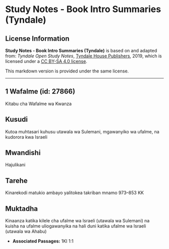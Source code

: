 # Study Notes - Book Intro Summaries (Tyndale)

## License Information

**Study Notes - Book Intro Summaries (Tyndale)** is based on and adapted from: _Tyndale Open Study Notes_, [Tyndale House Publishers](https://tyndaleopenresources.com/), 2019, which is licensed under a [CC BY-SA 4.0 license](https://creativecommons.org/licenses/by-sa/4.0/legalcode.en).

This markdown version is provided under the same license.



--------------------------------

## 1 Wafalme (id: 27866)

Kitabu cha Wafalme wa Kwanza

Kusudi
------

Kutoa muhtasari kuhusu utawala wa Sulemani, mgawanyiko wa ufalme, na kudorora kwa Israeli

Mwandishi
---------

Hajulikani

Tarehe
------

Kinarekodi matukio ambayo yalitokea takriban mnamo 973–853 KK

Muktadha
--------

Kinaanza katika kilele cha ufalme wa Israeli (utawala wa Sulemani) na kuisha na ufalme uliogawanyika na hali duni katika ufalme wa Israeli (utawala wa Ahabu)

* **Associated Passages:** 1KI 1:1

